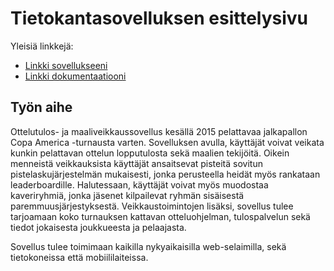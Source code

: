 # Tietokantasovelluksen esittelysivu

Yleisiä linkkejä:

* [Linkki sovellukseeni](https://jesruuth.users.cs.helsinki.fi/tsoha)
* [Linkki dokumentaatiooni](https://github.com/zesbr/Tsoha-Bootstrap/blob/master/doc/dokumentaatio.pdf)

## Työn aihe

Ottelutulos- ja maaliveikkaussovellus kesällä 2015 pelattavaa jalkapallon Copa America -turnausta varten. Sovelluksen avulla, käyttäjät voivat veikata kunkin pelattavan ottelun lopputulosta sekä maalien tekijöitä. Oikein menneistä veikkauksista käyttäjät ansaitsevat pisteitä sovitun pistelaskujärjestelmän mukaisesti, jonka perusteella heidät myös rankataan leaderboardille. Halutessaan, käyttäjät voivat myös muodostaa kaveriryhmiä, jonka jäsenet kilpailevat ryhmän sisäisestä paremmuusjärjestyksestä. Veikkaustoimintojen lisäksi, sovellus tulee tarjoamaan koko turnauksen kattavan otteluohjelman, tulospalvelun sekä tiedot jokaisesta joukkueesta ja pelaajasta.

Sovellus tulee toimimaan kaikilla nykyaikaisilla web-selaimilla, sekä tietokoneissa että mobiililaiteissa.
